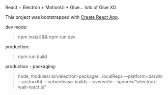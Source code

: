 React + Electron + MotionUI + Glue... lots of Glue XD


This project was bootstrapped with [Create React App](https://github.com/facebookincubator/create-react-app).


dev mode:
> npm install && npm run dev

production:
> npm run build

production - packaging:
> node_modules/.bin/electron-packager . localReps --platform=darwin --arch=x64  --out=release-builds --overwrite  --ignore="\electron-wait-react.js"
